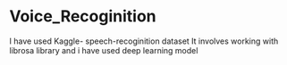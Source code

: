 # Voice_Recoginition
I have used Kaggle- speech-recoginition dataset
It involves working with librosa library and i have used deep learning model
